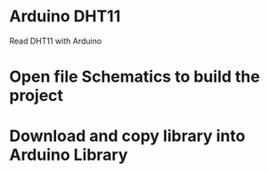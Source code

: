 # Arduino DHT11
Read DHT11 with Arduino

# Open file Schematics to build the project

# Download and copy library into Arduino Library
